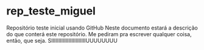 # rep_teste_miguel
Repositório teste inicial usando GitHub
Neste  documento estará a descrição do que conterá este repositório.
Me pediram pra escrever qualquer coisa, então, que seja.
SIIIIIIIIIIIIIIIIIIIIIIIIUUUUUUUU
